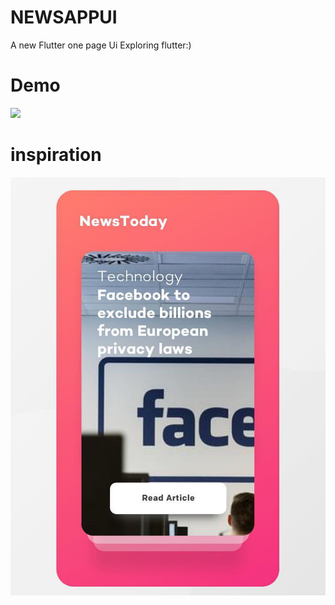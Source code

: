 # NEWSAPPUI

A new Flutter one page Ui 
Exploring flutter:)

# Demo

<a href="https://gfycat.com/gifs/detail/ChiefRealJay"><img src=https://thumbs.gfycat.com/ChiefRealJay-size_restricted.gif></a>

# inspiration
![alt text](https://github.com/vishweshsoni/newsAppPage/blob/master/Image/inspirationaldesign.png)

